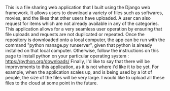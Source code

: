 This is a file sharing web application that I built using the Django web framework. It allows users to download a variety of files such as softwares, movies, and the likes that other users have uploaded. A user can also request for items which are not already available in any of the categories. This application allows for a very seamless user operation by ensuring that file uploads and requests are not duplicated or repeated.
Once the repository is downloaded onto a local computer, the app can be run with the command "python manage.py runserver", given that python is already installed on that local computer. Otherwise, follow the instructions on this page to install python on your particular operating system : https://python.org/downloads/
Finally, I'd like to say that there will be improvements to this application, as it is not where i'd like it to be yet. For example, when the application scales up, and is being used by a lot of people, the size of the files will be very large. I would like to upload all these files to the cloud at some point in the future.
